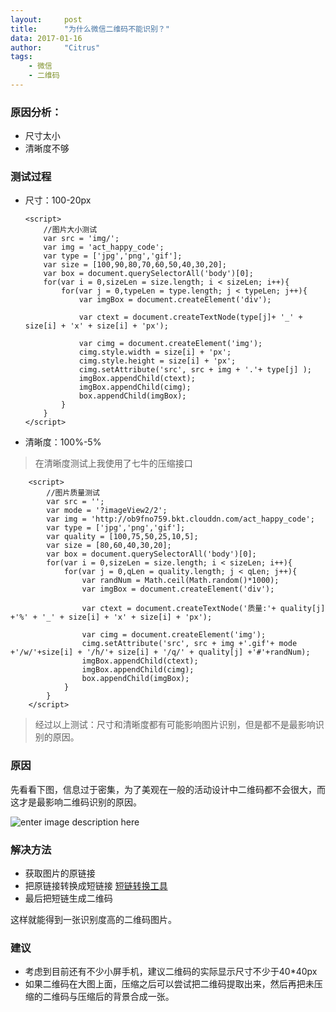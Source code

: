 ```yaml
---
layout:     post
title:      "为什么微信二维码不能识别？"
data: 2017-01-16
author:     "Citrus"
tags:
    - 微信
    - 二维码
---
```

### 原因分析：

*   尺寸太小
*   清晰度不够

### 测试过程

*   尺寸：100-20px

        <script>
            //图片大小测试
            var src = 'img/';
            var img = 'act_happy_code';
            var type = ['jpg','png','gif'];
            var size = [100,90,80,70,60,50,40,30,20];
            var box = document.querySelectorAll('body')[0];
            for(var i = 0,sizeLen = size.length; i < sizeLen; i++){
                for(var j = 0,typeLen = type.length; j < typeLen; j++){
                    var imgBox = document.createElement('div');
        
                    var ctext = document.createTextNode(type[j]+ '_' + size[i] + 'x' + size[i] + 'px');
        
                    var cimg = document.createElement('img');
                    cimg.style.width = size[i] + 'px';
                    cimg.style.height = size[i] + 'px';
                    cimg.setAttribute('src', src + img + '.'+ type[j] );
                    imgBox.appendChild(ctext);
                    imgBox.appendChild(cimg);
                    box.appendChild(imgBox);
                }
            }
        </script>
    
*   清晰度：100%-5% 
> 在清晰度测试上我使用了七牛的压缩接口

        <script>
            //图片质量测试
            var src = '';
            var mode = '?imageView2/2';
            var img = 'http://ob9fno759.bkt.clouddn.com/act_happy_code';
            var type = ['jpg','png','gif'];
            var quality = [100,75,50,25,10,5];
            var size = [80,60,40,30,20];
            var box = document.querySelectorAll('body')[0];
            for(var i = 0,sizeLen = size.length; i < sizeLen; i++){
                for(var j = 0,qLen = quality.length; j < qLen; j++){
                    var randNum = Math.ceil(Math.random()*1000);
                    var imgBox = document.createElement('div');
        
                    var ctext = document.createTextNode('质量:'+ quality[j] +'%' + '_' + size[i] + 'x' + size[i] + 'px');
        
                    var cimg = document.createElement('img');
                    cimg.setAttribute('src', src + img +'.gif'+ mode +'/w/'+size[i] + '/h/'+ size[i] + '/q/' + quality[j] +'#'+randNum);
                    imgBox.appendChild(ctext);
                    imgBox.appendChild(cimg);
                    box.appendChild(imgBox);
                }
            }
        </script>

> 经过以上测试：尺寸和清晰度都有可能影响图片识别，但是都不是最影响识别的原因。

### 原因

先看看下图，信息过于密集，为了美观在一般的活动设计中二维码都不会很大，而这才是最影响二维码识别的原因。

![enter image description here][1]

### 解决方法

*   获取图片的原链接
*   把原链接转换成短链接 [短链转换工具][2] 
*   最后把短链生成二维码

这样就能得到一张识别度高的二维码图片。

### 建议

*   考虑到目前还有不少小屏手机，建议二维码的实际显示尺寸不少于40*40px
*   如果二维码在大图上面，压缩之后可以尝试把二维码提取出来，然后再把未压缩的二维码与压缩后的背景合成一张。

 [1]: http://etui.yidake.com/help/wp-content/uploads/2017/01/2017011610024854.gif
 [2]: http://dwz.wailian.work/